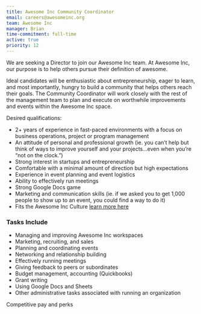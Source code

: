 ```yaml
---
title: Awesome Inc Community Coordinator
email: careers@awesomeinc.org
team: Awesome Inc
manager: Brian
time-commitment: full-time
active: true
priority: 12
---
```

We are seeking a Director to join our Awesome Inc team. At Awesome Inc, our purpose is to help others pursue their definition of awesome.

Ideal candidates will be enthusiastic about entrepreneurship, eager to learn, and most importantly, hungry to build a community that helps others reach their goals. The Community Coordinator will work closely with the rest of the management team to plan and execute on worthwhile improvements and events within the Awesome Inc space.

Desired qualifications:
  * 2+ years of experience in fast-paced environments with a focus on business operations, project or program management
  * An attitude of personal and professional growth (ie. you can’t help but think of ways to improve yourself and your projects...even when you’re “not on the clock.”)
  * Strong interest in startups and entrepreneurship
  * Comfortable with a minimal amount of direction but high expectations
  * Experience in event planning and event logistics
  * Ability to effectively run meetings
  * Strong Google Docs game
  * Marketing and communication skills (ie. if we asked you to get 1,000 people to show up to an event, you could find a way to do it)
  * Fits the Awesome Inc Culture [learn more here](https://www.awesomeinc.org/culture-book-3.1.pdf)

### Tasks Include
  * Managing and improving Awesome Inc workspaces
  * Marketing, recruiting, and sales
  * Planning and coordinating events
  * Networking and relationship building
  * Effectively running meetings
  * Giving feedback to peers or subordinates
  * Budget management, accounting (Quickbooks)
  * Grant writing
  * Using Google Docs and Sheets
  * Other administrative tasks associated with running an organization

Competitive pay and perks
